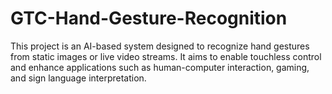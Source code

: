 # GTC-Hand-Gesture-Recognition

This project is an AI-based system designed to recognize hand gestures from static images or live video streams. It aims to enable touchless control and enhance applications such as human-computer interaction, gaming, and sign language interpretation.
